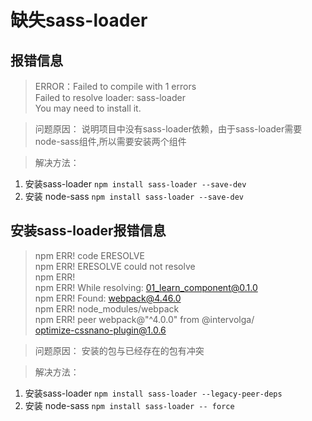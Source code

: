 # 缺失sass-loader
## 报错信息
> ERROR：Failed to compile with 1 errors<br>
 Failed to resolve loader: sass-loader<br>
 You may need to install it.


> 问题原因：
说明项目中没有sass-loader依赖，由于sass-loader需要node-sass组件,所以需要安装两个组件


> 解决方法：

1. 安装sass-loader
 `npm install sass-loader --save-dev`
2. 安装 node-sass
 `npm install sass-loader --save-dev`


## 安装sass-loader报错信息

> npm ERR! code ERESOLVE<br>
npm ERR! ERESOLVE could not resolve<br>
npm ERR! <br>
npm ERR! While resolving: 01_learn_component@0.1.0<br>
npm ERR! Found: webpack@4.46.0<br>
npm ERR! node_modules/webpack<br>
npm ERR!   peer webpack@"^4.0.0" from @intervolga/<br>
optimize-cssnano-plugin@1.0.6<br>

> 问题原因：
安装的包与已经存在的包有冲突 

> 解决方法：

1. 安装sass-loader
 `npm install sass-loader --legacy-peer-deps`
2. 安装 node-sass
 `npm install sass-loader -- force`

